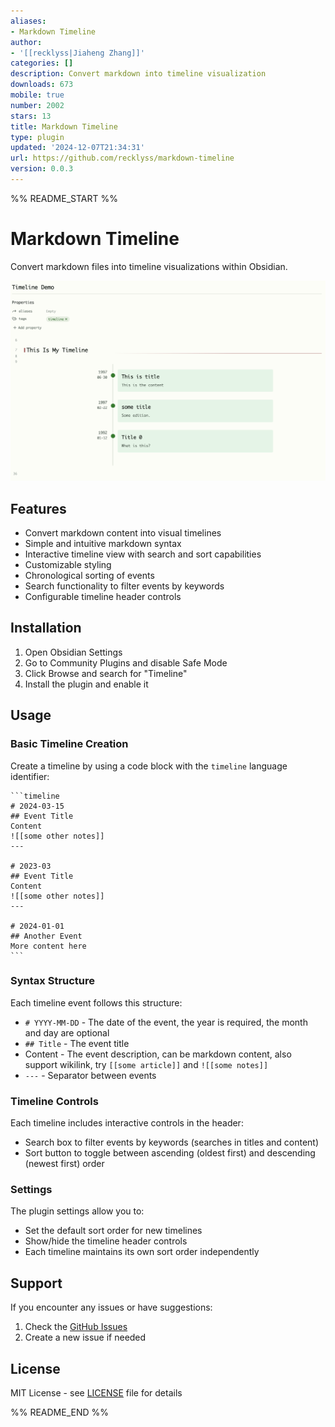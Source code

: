 ```yaml
---
aliases:
- Markdown Timeline
author:
- '[[recklyss|Jiaheng Zhang]]'
categories: []
description: Convert markdown into timeline visualization
downloads: 673
mobile: true
number: 2002
stars: 13
title: Markdown Timeline
type: plugin
updated: '2024-12-07T21:34:31'
url: https://github.com/recklyss/markdown-timeline
version: 0.0.3
---
```


%% README_START %%

# Markdown Timeline

Convert markdown files into timeline visualizations within Obsidian.

![Timeline Example](https://raw.githubusercontent.com/recklyss/markdown-timeline/HEAD/example.png)

## Features

- Convert markdown content into visual timelines
- Simple and intuitive markdown syntax
- Interactive timeline view with search and sort capabilities
- Customizable styling
- Chronological sorting of events
- Search functionality to filter events by keywords
- Configurable timeline header controls

## Installation

1. Open Obsidian Settings
2. Go to Community Plugins and disable Safe Mode
3. Click Browse and search for "Timeline"
4. Install the plugin and enable it

## Usage

### Basic Timeline Creation

Create a timeline by using a code block with the `timeline` language identifier:

~~~
```timeline
# 2024-03-15
## Event Title
Content
![[some other notes]]
---

# 2023-03
## Event Title
Content
![[some other notes]]
---

# 2024-01-01
## Another Event
More content here
```
~~~

### Syntax Structure

Each timeline event follows this structure:

- `# YYYY-MM-DD` - The date of the event, the year is required, the month and day are optional
- `## Title` - The event title
- Content - The event description, can be markdown content, also support wikilink, try `[[some article]]` and `![[some notes]]`
- `---` - Separator between events

### Timeline Controls

Each timeline includes interactive controls in the header:
- Search box to filter events by keywords (searches in titles and content)
- Sort button to toggle between ascending (oldest first) and descending (newest first) order

### Settings

The plugin settings allow you to:
- Set the default sort order for new timelines
- Show/hide the timeline header controls
- Each timeline maintains its own sort order independently

## Support

If you encounter any issues or have suggestions:
1. Check the [GitHub Issues](https://github.com/recklyss/markdown-timeline/issues)
2. Create a new issue if needed

## License

MIT License - see [LICENSE](LICENSE) file for details



%% README_END %%